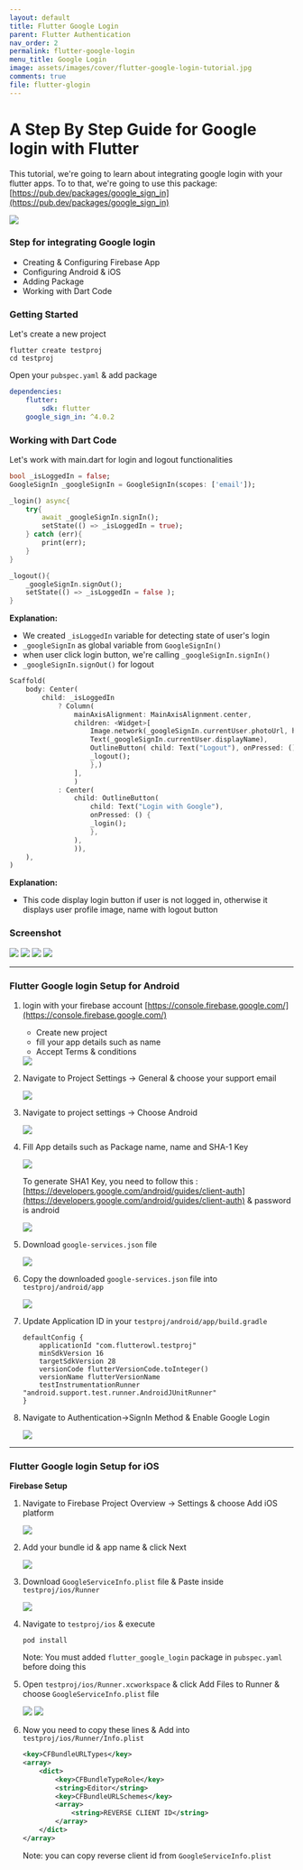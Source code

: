 ```yaml
---
layout: default
title: Flutter Google Login
parent: Flutter Authentication
nav_order: 2
permalink: flutter-google-login
menu_title: Google Login
image: assets/images/cover/flutter-google-login-tutorial.jpg
comments: true
file: flutter-glogin
---
```


# A Step By Step Guide for Google login with Flutter

This tutorial, we're going to learn about integrating google login with your flutter apps. To to that, we're going to use this package: [https://pub.dev/packages/google_sign_in](https://pub.dev/packages/google_sign_in)

<img src="assets/images/cover/flutter-google-login-tutorial.jpg">

### Step for integrating Google login

- Creating & Configuring Firebase App
- Configuring Android & iOS
- Adding Package
- Working with Dart Code

### Getting Started

Let's create a new project

    flutter create testproj
    cd testproj

Open your `pubspec.yaml` & add package

```yaml
dependencies:
    flutter:
        sdk: flutter
    google_sign_in: ^4.0.2
```

### Working with Dart Code

Let's work with main.dart for login and logout functionalities

```dart
bool _isLoggedIn = false;
GoogleSignIn _googleSignIn = GoogleSignIn(scopes: ['email']);

_login() async{
    try{
        await _googleSignIn.signIn();
        setState(() => _isLoggedIn = true);
    } catch (err){
        print(err);
    }
}

_logout(){
    _googleSignIn.signOut();
    setState(() => _isLoggedIn = false );
}
```

**Explanation:**
- We created `_isLoggedIn` variable for detecting state of user's login
- `_googleSignIn` as global variable from `GoogleSignIn()`
- when user click login button, we're calling `_googleSignIn.signIn()`
- `_googleSignIn.signOut()` for logout

```dart
Scaffold(
    body: Center(
        child: _isLoggedIn
            ? Column(
                mainAxisAlignment: MainAxisAlignment.center,
                children: <Widget>[
                    Image.network(_googleSignIn.currentUser.photoUrl, height: 50.0, width: 50.0,),
                    Text(_googleSignIn.currentUser.displayName),
                    OutlineButton( child: Text("Logout"), onPressed: (){
                    _logout();
                    },)
                ],
                )
            : Center(
                child: OutlineButton(
                    child: Text("Login with Google"),
                    onPressed: () {
                    _login();
                    },
                ),
                )),
    ),
)

```
**Explanation:**
- This code display login button if user is not logged in, otherwise it displays user profile image, name with logout button

### Screenshot
<img src="assets/images/screenshots/glogin/op1.png"> <img src="assets/images/screenshots/glogin/op2.png"> <img src="assets/images/screenshots/glogin/op3.png"> <img src="assets/images/screenshots/glogin/op4.png">

---

### Flutter Google login Setup for Android

1. login with your firebase account [https://console.firebase.google.com/](https://console.firebase.google.com/)
    - Create new project
    - fill your app details such as name 
    - Accept Terms & conditions

    <img src="assets/images/screenshots/glogin/1.png">

2. Navigate to Project Settings -> General & choose your support email

    <img src="assets/images/screenshots/glogin/2.png">

3. Navigate to project settings -> Choose Android

    <img src="assets/images/screenshots/glogin/3.png">

4. Fill App details such as Package name, name and SHA-1 Key

    <img src="assets/images/screenshots/glogin/4.png">

    To generate SHA1 Key, you need to follow this : [https://developers.google.com/android/guides/client-auth](https://developers.google.com/android/guides/client-auth) & password is android

    <img src="assets/images/screenshots/glogin/5.png">

5. Download `google-services.json` file

    <img src="assets/images/screenshots/glogin/6.png">

6. Copy the downloaded `google-services.json` file into `testproj/android/app`

    <img src="assets/images/screenshots/glogin/7.png">

7. Update Application ID in your `testproj/android/app/build.gradle`

    ```
    defaultConfig {
        applicationId "com.flutterowl.testproj"
        minSdkVersion 16
        targetSdkVersion 28
        versionCode flutterVersionCode.toInteger()
        versionName flutterVersionName
        testInstrumentationRunner "android.support.test.runner.AndroidJUnitRunner"
    }
    ```

8. Navigate to Authentication->SignIn Method & Enable Google Login

    <img src="assets/images/screenshots/glogin/8.png">
    
---

### Flutter Google login Setup for iOS

**Firebase Setup**

1. Navigate to Firebase Project Overview -> Settings & choose Add iOS platform

    <img src="assets/images/screenshots/glogin/3.png">

2. Add your bundle id & app name & click Next

    <img src="assets/images/screenshots/glogin/9.png">

3. Download `GoogleServiceInfo.plist` file & Paste inside `testproj/ios/Runner`

    <img src="assets/images/screenshots/glogin/10.png">

4. Navigate to `testproj/ios` & execute

    ```
    pod install
    ```

    Note: You must added `flutter_google_login` package in `pubspec.yaml` before doing this

5. Open `testproj/ios/Runner.xcworkspace` & click Add Files to Runner & choose `GoogleServiceInfo.plist` file

    <img src="assets/images/screenshots/glogin/12.png">

    <img src="assets/images/screenshots/glogin/13.png">

6. Now you need to copy these lines & Add into `testproj/ios/Runner/Info.plist`

    ```xml
    <key>CFBundleURLTypes</key>
    <array>
        <dict>
            <key>CFBundleTypeRole</key>
            <string>Editor</string>
            <key>CFBundleURLSchemes</key>
            <array>
                <string>REVERSE CLIENT ID</string>
            </array>
        </dict>
    </array>
    ```

    Note: you can copy reverse client id from `GoogleServiceInfo.plist`

